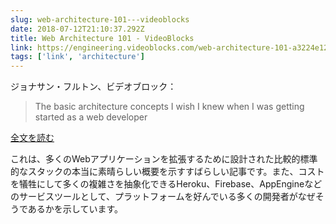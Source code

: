 ```yaml
---
slug: web-architecture-101---videoblocks
date: 2018-07-12T21:10:37.292Z
title: Web Architecture 101 - VideoBlocks
link: https://engineering.videoblocks.com/web-architecture-101-a3224e126947
tags: ['link', 'architecture']
---
```

ジョナサン・フルトン、ビデオブロック：

> The basic architecture concepts I wish I knew when I was getting started as a web developer
> 


[全文を読む](https://engineering.videoblocks.com/web-architecture-101-a3224e126947)

これは、多くのWebアプリケーションを拡張するために設計された比較的標準的なスタックの本当に素晴らしい概要を示すすばらしい記事です。また、コストを犠牲にして多くの複雑さを抽象化できるHeroku、Firebase、AppEngineなどのサービスツールとして、プラットフォームを好んでいる多くの開発者がなぜそうであるかを示しています。
